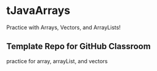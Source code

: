 # tJavaArrays
Practice with Arrays, Vectors, and ArrayLists!
## Template Repo for GitHub Classroom

practice for array, arrayList, and vectors
